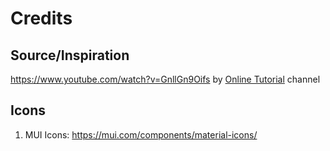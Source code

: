 # Credits

## Source/Inspiration

https://www.youtube.com/watch?v=GnllGn9Oifs by [Online Tutorial](https://www.youtube.com/c/OnlineTutorials4Designers) channel

## Icons

1. MUI Icons: https://mui.com/components/material-icons/